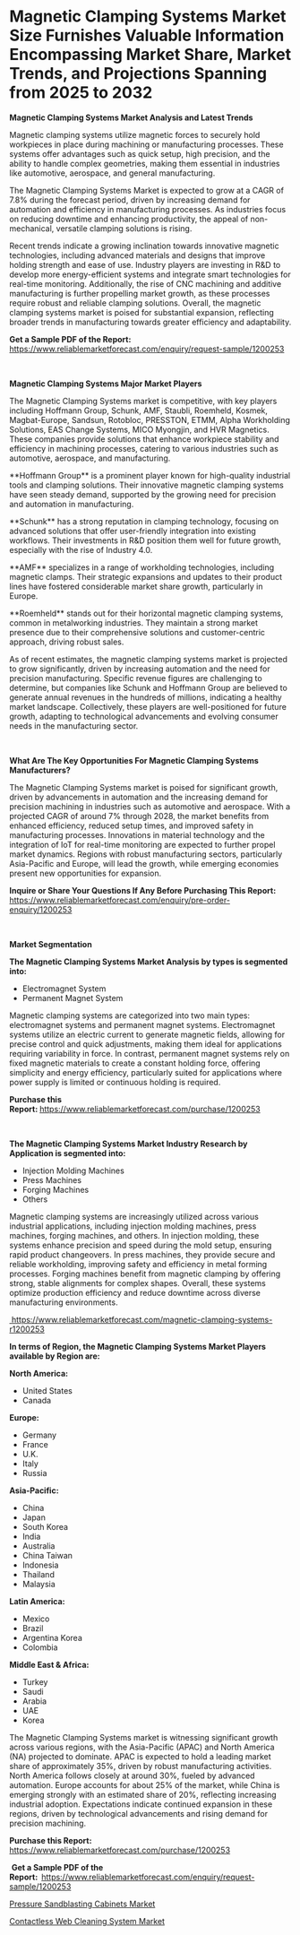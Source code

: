 <p><h1>Magnetic Clamping Systems Market Size Furnishes Valuable Information Encompassing Market Share, Market Trends, and Projections Spanning from 2025 to 2032</h1></p><p><strong>Magnetic Clamping Systems Market Analysis and Latest Trends</strong></p>
<p><p>Magnetic clamping systems utilize magnetic forces to securely hold workpieces in place during machining or manufacturing processes. These systems offer advantages such as quick setup, high precision, and the ability to handle complex geometries, making them essential in industries like automotive, aerospace, and general manufacturing. </p><p>The Magnetic Clamping Systems Market is expected to grow at a CAGR of 7.8% during the forecast period, driven by increasing demand for automation and efficiency in manufacturing processes. As industries focus on reducing downtime and enhancing productivity, the appeal of non-mechanical, versatile clamping solutions is rising. </p><p>Recent trends indicate a growing inclination towards innovative magnetic technologies, including advanced materials and designs that improve holding strength and ease of use. Industry players are investing in R&D to develop more energy-efficient systems and integrate smart technologies for real-time monitoring. Additionally, the rise of CNC machining and additive manufacturing is further propelling market growth, as these processes require robust and reliable clamping solutions. Overall, the magnetic clamping systems market is poised for substantial expansion, reflecting broader trends in manufacturing towards greater efficiency and adaptability.</p></p>
<p><strong>Get a Sample PDF of the Report:&nbsp;</strong> <a href="https://www.reliablemarketforecast.com/enquiry/request-sample/1200253?utm_campaign=1897&utm_medium=2&utm_source=Github&utm_content=ia&utm_term=24022025&utm_id=magnetic-clamping-systems">https://www.reliablemarketforecast.com/enquiry/request-sample/1200253</a></p>
<p>&nbsp;</p>
<p><strong>Magnetic Clamping Systems Major Market Players</strong></p>
<p><p>The Magnetic Clamping Systems market is competitive, with key players including Hoffmann Group, Schunk, AMF, Staubli, Roemheld, Kosmek, Magbat-Europe, Sandsun, Rotobloc, PRESSTON, ETMM, Alpha Workholding Solutions, EAS Change Systems, MICO Myongjin, and HVR Magnetics. These companies provide solutions that enhance workpiece stability and efficiency in machining processes, catering to various industries such as automotive, aerospace, and manufacturing.</p><p>**Hoffmann Group** is a prominent player known for high-quality industrial tools and clamping solutions. Their innovative magnetic clamping systems have seen steady demand, supported by the growing need for precision and automation in manufacturing.</p><p>**Schunk** has a strong reputation in clamping technology, focusing on advanced solutions that offer user-friendly integration into existing workflows. Their investments in R&D position them well for future growth, especially with the rise of Industry 4.0.</p><p>**AMF** specializes in a range of workholding technologies, including magnetic clamps. Their strategic expansions and updates to their product lines have fostered considerable market share growth, particularly in Europe.</p><p>**Roemheld** stands out for their horizontal magnetic clamping systems, common in metalworking industries. They maintain a strong market presence due to their comprehensive solutions and customer-centric approach, driving robust sales.</p><p>As of recent estimates, the magnetic clamping systems market is projected to grow significantly, driven by increasing automation and the need for precision manufacturing. Specific revenue figures are challenging to determine, but companies like Schunk and Hoffmann Group are believed to generate annual revenues in the hundreds of millions, indicating a healthy market landscape. Collectively, these players are well-positioned for future growth, adapting to technological advancements and evolving consumer needs in the manufacturing sector.</p></p>
<p>&nbsp;</p>
<p><strong>What Are The Key Opportunities For Magnetic Clamping Systems Manufacturers?</strong></p>
<p><p>The Magnetic Clamping Systems market is poised for significant growth, driven by advancements in automation and the increasing demand for precision machining in industries such as automotive and aerospace. With a projected CAGR of around 7% through 2028, the market benefits from enhanced efficiency, reduced setup times, and improved safety in manufacturing processes. Innovations in material technology and the integration of IoT for real-time monitoring are expected to further propel market dynamics. Regions with robust manufacturing sectors, particularly Asia-Pacific and Europe, will lead the growth, while emerging economies present new opportunities for expansion.</p></p>
<p><strong>Inquire or Share Your Questions If Any Before Purchasing This Report:</strong> <a href="https://www.reliablemarketforecast.com/enquiry/pre-order-enquiry/1200253?utm_campaign=1897&utm_medium=2&utm_source=Github&utm_content=ia&utm_term=24022025&utm_id=magnetic-clamping-systems">https://www.reliablemarketforecast.com/enquiry/pre-order-enquiry/1200253</a></p>
<p>&nbsp;</p>
<p><strong>Market Segmentation</strong></p>
<p><strong>The Magnetic Clamping Systems Market Analysis by types is segmented into:</strong></p>
<p><ul><li>Electromagnet System</li><li>Permanent Magnet System</li></ul></p>
<p><p>Magnetic clamping systems are categorized into two main types: electromagnet systems and permanent magnet systems. Electromagnet systems utilize an electric current to generate magnetic fields, allowing for precise control and quick adjustments, making them ideal for applications requiring variability in force. In contrast, permanent magnet systems rely on fixed magnetic materials to create a constant holding force, offering simplicity and energy efficiency, particularly suited for applications where power supply is limited or continuous holding is required.</p></p>
<p><strong>Purchase this Report:&nbsp;</strong><a href="https://www.reliablemarketforecast.com/purchase/1200253?utm_campaign=1897&utm_medium=2&utm_source=Github&utm_content=ia&utm_term=24022025&utm_id=magnetic-clamping-systems">https://www.reliablemarketforecast.com/purchase/1200253</a></p>
<p>&nbsp;</p>
<p><strong>The Magnetic Clamping Systems Market Industry Research by Application is segmented into:</strong></p>
<p><ul><li>Injection Molding Machines</li><li>Press Machines</li><li>Forging Machines</li><li>Others</li></ul></p>
<p><p>Magnetic clamping systems are increasingly utilized across various industrial applications, including injection molding machines, press machines, forging machines, and others. In injection molding, these systems enhance precision and speed during the mold setup, ensuring rapid product changeovers. In press machines, they provide secure and reliable workholding, improving safety and efficiency in metal forming processes. Forging machines benefit from magnetic clamping by offering strong, stable alignments for complex shapes. Overall, these systems optimize production efficiency and reduce downtime across diverse manufacturing environments.</p></p>
<p><a href="https://www.reliablemarketforecast.com/magnetic-clamping-systems-r1200253?utm_campaign=1897&utm_medium=2&utm_source=Github&utm_content=ia&utm_term=24022025&utm_id=magnetic-clamping-systems">&nbsp;https://www.reliablemarketforecast.com/magnetic-clamping-systems-r1200253</a></p>
<p><strong>In terms of Region, the Magnetic Clamping Systems Market Players available by Region are:</strong></p>
<p>
    <p> <strong> North America: </strong>
        <ul>
            <li>United States</li>
            <li>Canada</li>
        </ul>
        </p> 
    <p> <strong> Europe: </strong>
        <ul>
            <li>Germany</li>
            <li>France</li>
            <li>U.K.</li>
            <li>Italy</li>
            <li>Russia</li>
        </ul>
        </p> 
    <p> <strong> Asia-Pacific: </strong>
        <ul>
            <li>China</li>
            <li>Japan</li>
            <li>South Korea</li>
            <li>India</li>
            <li>Australia</li>
            <li>China Taiwan</li>
            <li>Indonesia</li>
            <li>Thailand</li>
            <li>Malaysia</li>
        </ul>
        </p> 
    <p> <strong> Latin America: </strong>
        <ul>
            <li>Mexico</li>
            <li>Brazil</li>
            <li>Argentina Korea</li>
            <li>Colombia</li>
        </ul>
        </p> 
    <p> <strong> Middle East & Africa: </strong>
        <ul>
            <li>Turkey</li>
            <li>Saudi</li>
            <li>Arabia</li>
            <li>UAE</li>
            <li>Korea</li>
        </ul>
    </p>
    </p>
<p><p>The Magnetic Clamping Systems market is witnessing significant growth across various regions, with the Asia-Pacific (APAC) and North America (NA) projected to dominate. APAC is expected to hold a leading market share of approximately 35%, driven by robust manufacturing activities. North America follows closely at around 30%, fueled by advanced automation. Europe accounts for about 25% of the market, while China is emerging strongly with an estimated share of 20%, reflecting increasing industrial adoption. Expectations indicate continued expansion in these regions, driven by technological advancements and rising demand for precision machining.</p></p>
<p><strong>Purchase this Report: </strong><a href="https://www.reliablemarketforecast.com/purchase/1200253?utm_campaign=1897&utm_medium=2&utm_source=Github&utm_content=ia&utm_term=24022025&utm_id=magnetic-clamping-systems">https://www.reliablemarketforecast.com/purchase/1200253</a></p>
<p>&nbsp;<strong>Get a Sample PDF of the Report:&nbsp;&nbsp;</strong><a href="https://www.reliablemarketforecast.com/enquiry/request-sample/1200253?utm_campaign=1897&utm_medium=2&utm_source=Github&utm_content=ia&utm_term=24022025&utm_id=magnetic-clamping-systems">https://www.reliablemarketforecast.com/enquiry/request-sample/1200253</a></p>
<p><strong></strong></p>
<p><p><a href="https://github.com/hertzwasikcw/Market-Research-Report-List-1/blob/main/pressure-sandblasting-cabinets-market.md?utm_campaign=1897&utm_medium=2&utm_source=Github&utm_content=ia&utm_term=24022025&utm_id=magnetic-clamping-systems">Pressure Sandblasting Cabinets Market</a></p><p><a href="https://github.com/ChiragRP21/Market-Research-Report-List-7/blob/main/contactless-web-cleaning-system-market.md?utm_campaign=1897&utm_medium=2&utm_source=Github&utm_content=ia&utm_term=24022025&utm_id=magnetic-clamping-systems">Contactless Web Cleaning System Market</a></p></p>